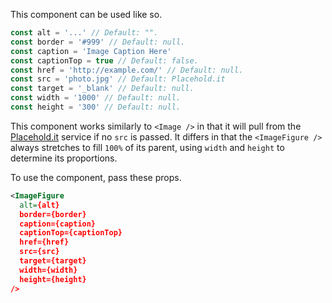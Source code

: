 This component can be used like so.

```js
const alt = '...' // Default: "".
const border = '#999' // Default: null.
const caption = 'Image Caption Here'
const captionTop = true // Default: false.
const href = 'http://example.com/' // Default: null.
const src = 'photo.jpg' // Default: Placehold.it
const target = '_blank' // Default: null.
const width = '1000' // Default: null.
const height = '300' // Default: null.
```

This component works similarly to `<Image />` in that it will pull from the [Placehold.it](http://placehold.it/) service if no `src` is passed. It differs in that the `<ImageFigure />` always stretches to fill `100%` of its parent, using `width` and `height` to determine its proportions.

To use the component, pass these props.

```xml
<ImageFigure
  alt={alt}
  border={border}
  caption={caption}
  captionTop={captionTop}
  href={href}
  src={src}
  target={target}
  width={width}
  height={height}
/>
```